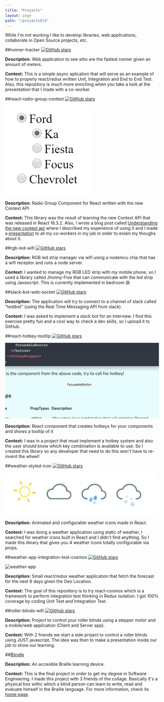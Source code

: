 ```yaml
---
title: "Projects"
layout: page
path: "/projectsOld"
---
```


While I'm not working I like to develop libraries, web applications, collaborate in Open Source projects, etc.

##runner-tracker [![GitHub stars](https://img.shields.io/github/stars/EmaSuriano/runner-tracker.svg?style=social&label=Stars)](https://github.com/EmaSuriano/runner-tracker)

**Description:** Web application to see who are the fastest runner given an amount of meters.

**Context:** This is a simple async aplication that will serve as an example of how to properly react/redux written Unit, Integration and End to End Test. Also, this repository is much more enriching when you take a look at the presentation that I made with a co-worker.

##react-radio-group-context [![GitHub stars](https://img.shields.io/github/stars/EmaSuriano/react-radio-group-context.svg?style=social&label=Stars)](https://github.com/EmaSuriano/react-radio-group-context)

![react-radio-group-context](./react-radio-group-context.jpg)

**Description:** Radio Group Component for React written with the new Context API

**Context:** This library was the result of learning the new Context API that was released in React 16.3.2. Also, I wrote a blog post called [Understanding the new context api](/posts/understanding-the-new-context-api/) where I described my experience of using it and I made a [presentation](https://slides.com/emasuriano/understanding-context-api/) to all my co-workers in my job in order to exlain my thoughs about it.

##rgb-led-wifi [![GitHub stars](https://img.shields.io/github/stars/EmaSuriano/rgb-led-wifi.svg?style=social&label=Stars)](https://github.com/EmaSuriano/rgb-led-wifi)

**Description:** RGB led strip manager via wifi using a nodemcu chip that has a wifi receptor and runs a node server.

**Context:** I wanted to manage my RGB LED strip with my mobile phone, so I used a library called Jhonny-Five that can communicate with the led strip using Javascript. This is currently implemented in bedroom :smile:

##slack-bot-web-socket [![GitHub stars](https://img.shields.io/github/stars/EmaSuriano/slack-bot-ws.svg?style=social&label=Stars)](https://github.com/EmaSuriano/slack-bot-ws)

**Description:** The application will try to connect to a channel of slack called "testbot" (using the Real Time Messaging API from slack).

**Context:** I was asked to implement a slack bot for an interview. I find this exercise pretty fun and a cool way to check a dev skills, so I upload it to GitHub.

##react-hotkey-tooltip [![GitHub stars](https://img.shields.io/github/stars/EmaSuriano/react-hotkey-tooltip.svg?style=social&label=Stars)](https://github.com/EmaSuriano/react-hotkey-tooltip)

![react-hotkey-tooltip](./react-hotkey-tooltip.gif)

**Description:** React component that creates hotkeys for your components and shows a tooltip of it

**Context:** I was in a project that must implement a hotkey system and also the user should know which key combination is available to use. So I created this library so any developer that need to do this won't have to re-invent the wheel!

##weather-styled-icon [![GitHub stars](https://img.shields.io/github/stars/EmaSuriano/weather-styled-icon.svg?style=social&label=Stars)](https://github.com/EmaSuriano/weather-styled-icon)

![weather-styled-icon](./weather-styled-icon.gif)

**Description:** Animated and configurable weather icons made in React.

**Context:** I was doing a weather application using static of weather, I searched for weather icons built in React and I didn't find anything. So I made this library that gives you 4 weather icons totally configurable via props.

##weather-app-integration-test-cosmos [![GitHub stars](https://img.shields.io/github/stars/EmaSuriano/weather-app-integration-test-cosmos.svg?style=social&label=Stars)](https://github.com/EmaSuriano/weather-app-integration-test-cosmos)

![weather-app](./weather-app.gif)

**Description:** Small react/redux weather application that fetch the forecast for the next 6 days given the Geo Location.

**Context:** The goal of this repository is to try react-cosmos which is a framework to perform integration test thinking in Redux isolation. I got 100% coverage by coding Unit Test and Integration Test.

##roller-blinds-wifi [![GitHub stars](https://img.shields.io/github/stars/EmaSuriano/roller-blinds-wifi.svg?style=social&label=Stars)](https://github.com/EmaSuriano/roller-blinds-wifi)

**Description:** Project to control your roller blinds using a stepper motor and a mobile/web application (Client and Server app).

**Context:** With 2 friends we start a side project to control a roller blinds using JUST javascript. The idea was then to make a presentation inside our job to show our learning.

##[Blindle](https://github.com/Blindle)

**Description:** An accesible Braille learning device.

**Context:** This is the final project in order to get my degree in Software Engineering. I made this project with 3 friends of the collage. Basically it's a physical box withc which a blind person can learn to write, read and evaluate himself in the Braille language. For more information, check its [home page](http://blindle.github.io).

